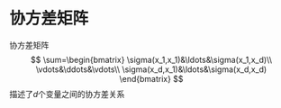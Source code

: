 # 协方差矩阵

协方差矩阵
$$
\sum=\begin{bmatrix}
\sigma(x_1,x_1)&\ldots&\sigma(x_1,x_d)\\
\vdots&\ddots&\vdots\\
\sigma(x_d,x_1)&\ldots&\sigma(x_d,x_d)
\end{bmatrix}
$$
描述了$d$个变量之间的协方差关系

